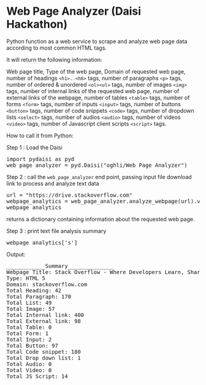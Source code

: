 # Web Page Analyzer (Daisi Hackathon)

Python function as a web service to scrape and analyze web page data according to most common HTML tags.

It will return the following information:

Web page title, Type of the web page, Domain of requested web page, number of headings `<h1>..<h6>` tags, number of paragraphs `<p>` tags, number of ordered & unordered `<ol><ul>` tags, number of images `<img>` tags, number of internal links of the requested web page, number of external links of the webpage, number of tables `<table>` tags, number of forms `<form>` tags, number of inputs `<input>` tags, number of buttons `<button>` tags, number of code snippets `<code>` tags, number of dropdown lists `<select>` tags, number of audios `<audio>` tags, number of videos `<video>` tags, number of Javascript client scripts `<script>` tags.

How to call it from Python:

Step 1 : Load the Daisi

<pre>
import pydaisi as pyd
web_page_analyzer = pyd.Daisi("oghli/Web Page Analyzer")
</pre>
Step 2 : call the `web_page_analyzer` end point, passing input file download link to process and analyze text data

<pre>
url = "https://drive.stackoverflow.com"
webpage_analytics = web_page_analyzer.analyze_webpage(url).value
webpage_analytics
</pre>

returns a dictionary containing information about the requested web page.

Step 3 : print text file analysis summary 
<pre>
webpage_analytics['s']
</pre>

Output:
<pre>
____________Summary______________
Webpage Title: Stack Overflow - Where Developers Learn, Share, & Build Careers
Type: HTML 5
Domain: stackoverflow.com
Total Heading: 42
Total Paragraph: 170
Total List: 49
Total Image: 57
Total Internal link: 400
Total External link: 98
Total Table: 0
Total Form: 1
Total Input: 2
Total Button: 97
Total Code snippet: 180
Total Drop down list: 1
Total Audio: 0
Total Video: 0
Total JS Script: 14
</pre>

